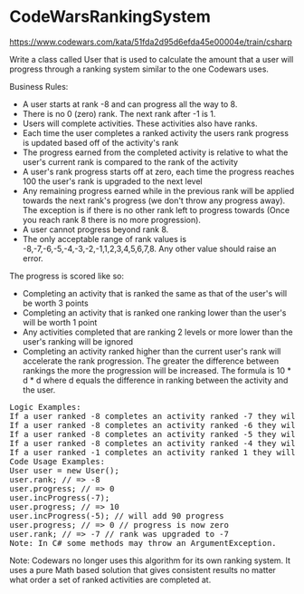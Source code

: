 # CodeWarsRankingSystem
https://www.codewars.com/kata/51fda2d95d6efda45e00004e/train/csharp

Write a class called User that is used to calculate the amount that a user will progress through a ranking system similar to the one Codewars uses.

Business Rules:
- A user starts at rank -8 and can progress all the way to 8.
- There is no 0 (zero) rank. The next rank after -1 is 1.
- Users will complete activities. These activities also have ranks.
- Each time the user completes a ranked activity the users rank progress is updated based off of the activity's rank
- The progress earned from the completed activity is relative to what the user's current rank is compared to the rank of the activity
- A user's rank progress starts off at zero, each time the progress reaches 100 the user's rank is upgraded to the next level
- Any remaining progress earned while in the previous rank will be applied towards the next rank's progress (we don't throw any progress away). The exception is if there is no other rank left to progress towards (Once you reach rank 8 there is no more progression).
- A user cannot progress beyond rank 8.
- The only acceptable range of rank values is -8,-7,-6,-5,-4,-3,-2,-1,1,2,3,4,5,6,7,8. Any other value should raise an error.

The progress is scored like so:

- Completing an activity that is ranked the same as that of the user's will be worth 3 points
- Completing an activity that is ranked one ranking lower than the user's will be worth 1 point
- Any activities completed that are ranking 2 levels or more lower than the user's ranking will be ignored
- Completing an activity ranked higher than the current user's rank will accelerate the rank progression. The greater the difference between rankings the more the progression will be increased. The formula is 10 * d * d where d equals the difference in ranking between the activity and the user.
<pre>
Logic Examples:
If a user ranked -8 completes an activity ranked -7 they will receive 10 progress
If a user ranked -8 completes an activity ranked -6 they will receive 40 progress
If a user ranked -8 completes an activity ranked -5 they will receive 90 progress
If a user ranked -8 completes an activity ranked -4 they will receive 160 progress, resulting in the user being upgraded to rank -7 and having earned 60 progress towards their next rank
If a user ranked -1 completes an activity ranked 1 they will receive 10 progress (remember, zero rank is ignored)
Code Usage Examples:
User user = new User();
user.rank; // => -8
user.progress; // => 0
user.incProgress(-7);
user.progress; // => 10
user.incProgress(-5); // will add 90 progress
user.progress; // => 0 // progress is now zero
user.rank; // => -7 // rank was upgraded to -7
Note: In C# some methods may throw an ArgumentException.
</pre>
Note: Codewars no longer uses this algorithm for its own ranking system. It uses a pure Math based solution that gives consistent results no matter what order a set of ranked activities are completed at.

